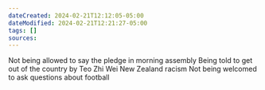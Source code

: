 ```yaml
---
dateCreated: 2024-02-21T12:12:05-05:00
dateModified: 2024-02-21T12:21:27-05:00
tags: []
sources: 
---
```


Not being allowed to say the pledge in morning assembly
Being told to get out of the country by Teo Zhi Wei
New Zealand racism
Not being welcomed to ask questions about football

